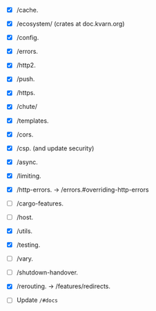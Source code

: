 - [x] /cache.
- [x] /ecosystem/ (crates at doc.kvarn.org)
- [x] /config.
- [x] /errors.
- [x] /http2.
- [x] /push.
- [x] /https.
- [x] /chute/
- [x] /templates.
- [x] /cors.
- [x] /csp. (and update security)
- [x] /async.
- [x] /limiting.
- [x] /http-errors. -> /errors.#overriding-http-errors
- [ ] /cargo-features.
- [ ] /host.
- [x] /utils.
- [x] /testing.
- [ ] /vary.
- [ ] /shutdown-handover.
- [x] /rerouting. -> /features/redirects.

- [ ] Update `/#docs`
